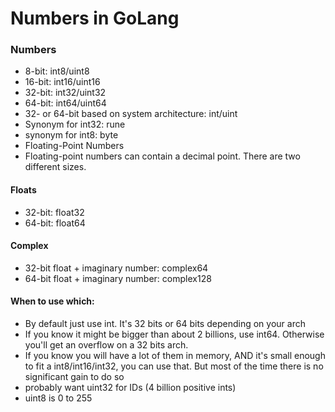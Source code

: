 # Numbers in GoLang

### Numbers

- 8-bit: int8/uint8
- 16-bit: int16/uint16
- 32-bit: int32/uint32
- 64-bit: int64/uint64
- 32- or 64-bit based on system architecture: int/uint
- Synonym for int32: rune
- synonym for int8: byte
- Floating-Point Numbers
- Floating-point numbers can contain a decimal point. There are two different sizes.

#### Floats

- 32-bit: float32
- 64-bit: float64

#### Complex

- 32-bit float + imaginary number: complex64
- 64-bit float + imaginary number: complex128

#### When to use which:

- By default just use int. It's 32 bits or 64 bits depending on your arch
- If you know it might be bigger than about 2 billions, use int64. Otherwise you'll get an overflow on a 32 bits arch.
- If you know you will have a lot of them in memory, AND it's small enough to fit a int8/int16/int32, you can use that. But most of the time there is no significant gain to do so
- probably want uint32 for IDs (4 billion positive ints)
- uint8 is 0 to 255
